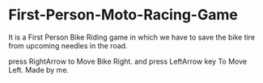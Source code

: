 # First-Person-Moto-Racing-Game
It is a First Person Bike Riding game in which we have to save the bike tire from upcoming needles in the road. 

press RightArrow to Move Bike Right. 
and press LeftArrow key To Move Left. 
Made by me. 
